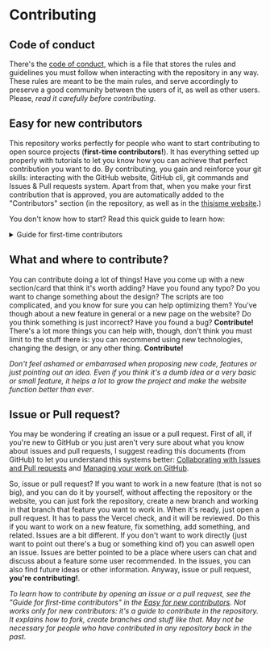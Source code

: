 # Contributing

## Code of conduct

There's the [code of conduct](https://github.com/JoseDeFreitas/thisisme/blob/main/code-of-conduct.md), which is a file that stores the rules and guidelines you must follow when interacting with the repository in any way. These rules are meant to be the main rules, and serve accordingly to preserve a good community between the users of it, as well as other users. Please, *read it carefully before contributing*.

## Easy for new contributors

This repository works perfectly for people who want to start contributing to open source projects (**first-time contributors!**). It has everything setted up properly with tutorials to let you know how you can achieve that perfect contribution you want to do. By contributing, you gain and reinforce your git skills: interacting with the GitHub website, GitHub cli, git commands and Issues & Pull requests system. Apart from that, when you make your first contribution that is approved, you are automatically added to the "Contributors" section (in the repository, as well as in the [thisisme website](https://thisisme.vercel.app).)

You don't know how to start? Read this quick guide to learn how:

<details>
  <summary>Guide for first-time contributors</summary>
  :)!
</details>

## What and where to contribute?

You can contribute doing a lot of things! Have you come up with a new section/card that think it's worth adding? Have you found any typo? Do you want to change something about the design? The scripts are too complicated, and you know for sure you can help optimizing them? You've though about a new feature in general or a new page on the website? Do you think something is just incorrect? Have you found a bug? **Contribute!** There's a lot more things you can help with, though, don't think you must limit to the stuff there is: you can recommend using new technologies, changing the design, or any other thing. **Contribute!**

*Don't feel ashamed or embarrased when proposing new code, features or just pointing out an idea. Even if you think it's a dumb idea or a very basic or small feature, it helps a lot to grow the project and make the website function better than ever*.

## Issue or Pull request?

You may be wondering if creating an issue or a pull request. First of all, if you're new to GitHub or you just aren't very sure about what you know about issues and pull requests, I suggest reading this documents (from GitHub) to let you understand this systems better: [Collaborating with Issues and Pull requests](https://docs.github.com/en/github/collaborating-with-issues-and-pull-requests) and [Managing your work on GitHub](https://docs.github.com/en/github/managing-your-work-on-github).

So, issue or pull request? If you want to work in a new feature (that is not so big), and you can do it by yourself, without affecting the repository or the website, you can just fork the repository, create a new branch and working in that branch that feature you want to work in. When it's ready, just open a pull request. It has to pass the Vercel check, and it will be reviewed. Do this if you want to work on a new feature, fix something, add something, and related. Issues are a bit different. If you don't want to work directly (just want to point out there's a bug or something kind of) you can aswell open an issue. Issues are better pointed to be a place where users can chat and discuss about a feature some user recommended. In the issues, you can also find future ideas or other information. Anyway, issue or pull request, **you're contributing!**.

*To learn how to contribute by opening an issue or a pull request, see the "Guide for first-time contributors" in the [Easy for new contributors](#easy-for-new-contributors). Not works only for new contributors: it's a guide to contribute in the repository. It explains how to fork, create branches and stuff like that. May not be necessary for people who have contributed in any repository back in the past.*
